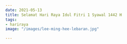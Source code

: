 ```yaml
---
date: 2021-05-13
title: Selamat Hari Raya Idul Fitri 1 Syawal 1442 H
tags:
- hariraya
image: "/images/lee-ming-hee-lebaran.jpg"

---
```


